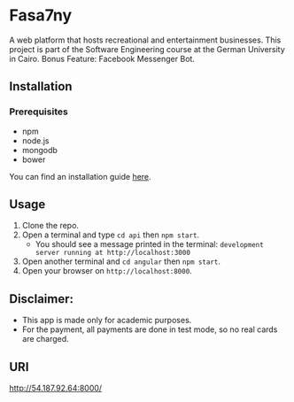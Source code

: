 # Fasa7ny
 A web platform that hosts recreational and entertainment businesses. This project is part of the Software Engineering course at the German University in Cairo.
Bonus Feature: Facebook Messenger Bot.

## Installation
### Prerequisites
+ npm 
+ node.js 
+ mongodb 
+ bower

You can find an installation guide [here](https://github.com/abdelrahman-elkady/se-tutorial/blob/master/environment_setup.md). 

## Usage
1. Clone the repo. 
2. Open a terminal and type ``` cd api ``` then ``` npm start ```.  
   * You should see a message printed in the terminal: ``` development server running at http://localhost:3000 ```
3. Open another terminal and ``` cd angular ``` then ``` npm start ```.
4. Open your browser on ``` http://localhost:8000 ```. 


## Disclaimer:

+ This app is made only for academic purposes.
+ For the payment, all payments are done in test mode, so no real cards are charged.

## URI
http://54.187.92.64:8000/
